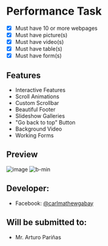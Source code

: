 # Performance Task
- [x]  Must have 10 or more webpages
- [x]  Must have picture(s)
- [x]  Must have video(s)
- [x]  Must have table(s)
- [x]  Must have form(s)

## Features
- Interactive Features
- Scroll Animations
- Custom Scrollbar
- Beautiful Footer
- Slideshow Galleries
- "Go back to top" Button
- Background Video
- Working Forms

## Preview

![image](https://github.com/CarlM-69/Peta--2/assets/73862565/15428fcd-6555-45e8-8f1e-b51d26387830)
![b-min](https://github.com/CarlM-69/Peta--2/assets/73862565/73bef510-319b-46b8-8738-4e85084e8bb3)



## Developer:

- Facebook: [@carlmathewgabay](https://www.facebook.com/carlmathewgabay)

## Will be submitted to:

- Mr. Arturo Pariñas
